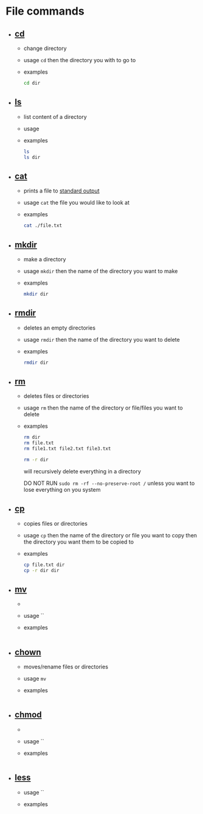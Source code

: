 # File commands

- ## [cd](http://manpages.ubuntu.com/manpages/jammy/en/man1/cd.1.html)

  - change directory
  - usage `cd` then the directory you with to go to
  - examples

    ```bash
    cd dir
    ```

- ## [ls](http://manpages.ubuntu.com/manpages/jammy/en/man1/ls.1.html)

  - list content of a directory
  - usage
  - examples

    ```bash
    ls
    ls dir
    ```

- ## [cat](http://manpages.ubuntu.com/manpages/jammy/en/man1/cat.1.html)

  - prints a file to
    [standard output](https://en.wikipedia.org/wiki/Standard_streams)
  - usage `cat` the file you would like to look at
  - examples

    ```bash
    cat ./file.txt
    ```

- ## [mkdir](http://manpages.ubuntu.com/manpages/jammy/en/man1/mkdir.1.html)

  - make a directory
  - usage `mkdir` then the name of the directory you want to make
  - examples

    ```bash
    mkdir dir
    ```

- ## [rmdir](http://manpages.ubuntu.com/manpages/jammy/en/man1/rmdir.1.html)

  - deletes an empty directories
  - usage `rmdir` then the name of the directory you want to delete
  - examples

    ```bash
    rmdir dir
    ```

- ## [rm](http://manpages.ubuntu.com/manpages/jammy/en/man1/rm.1.html)

  - deletes files or directories
  - usage `rm` then the name of the directory or file/files you want to delete
  - examples

    ```bash
    rm dir
    rm file.txt
    rm file1.txt file2.txt file3.txt
    ```

    ```bash
    rm -r dir
    ```

    will recursively delete everything in a directory

    DO NOT RUN `sudo rm -rf --no-preserve-root /` unless you want to lose
    everything on you system

- ## [cp](http://manpages.ubuntu.com/manpages/jammy/en/man1/cp.1.html)

  - copies files or directories
  - usage `cp` then the name of the directory or file you want to copy then the
    directory you want them to be copied to
  - examples

    ```bash
    cp file.txt dir
    cp -r dir dir
    ```

- ## [mv](http://manpages.ubuntu.com/manpages/jammy/en/man1/mv.1.html)

  -
  - usage ``
  - examples

    ```bash

    ```

- ## [chown](http://manpages.ubuntu.com/manpages/jammy/en/man1/chown.1.html)

  - moves/rename files or directories
  - usage `mv`
  - examples

    ```bash

    ```

- ## [chmod](http://manpages.ubuntu.com/manpages/jammy/en/man1/chmod.1.html)

  -
  - usage ``
  - examples

    ```bash

    ```

- ## [less](http://manpages.ubuntu.com/manpages/jammy/en/man1/less.1.html)

  - usage ``
  - examples

    ```bash

    ```
